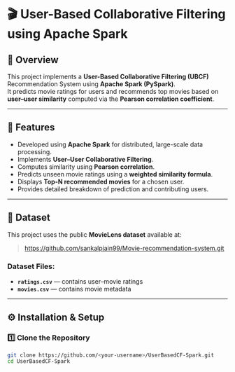 # 🎬 User-Based Collaborative Filtering using Apache Spark

## 🧠 Overview
This project implements a **User-Based Collaborative Filtering (UBCF)** Recommendation System using **Apache Spark (PySpark)**.  
It predicts movie ratings for users and recommends top movies based on **user–user similarity** computed via the **Pearson correlation coefficient**.

---

## 🚀 Features
- Developed using **Apache Spark** for distributed, large-scale data processing.  
- Implements **User–User Collaborative Filtering**.  
- Computes similarity using **Pearson correlation**.  
- Predicts unseen movie ratings using a **weighted similarity formula**.  
- Displays **Top-N recommended movies** for a chosen user.  
- Provides detailed breakdown of prediction and contributing users.

---

## 📂 Dataset
This project uses the public **MovieLens dataset** available at:

> https://github.com/sankalpjain99/Movie-recommendation-system.git

### Dataset Files:
- **`ratings.csv`** — contains user–movie ratings  
- **`movies.csv`** — contains movie metadata  


---

## ⚙️ Installation & Setup

### 1️⃣ Clone the Repository
```bash
git clone https://github.com/<your-username>/UserBasedCF-Spark.git
cd UserBasedCF-Spark
